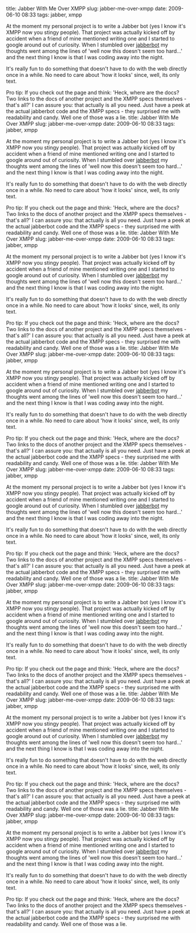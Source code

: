 title: Jabber With Me Over XMPP
slug: jabber-me-over-xmpp
date: 2009-06-10 08:33
tags: jabber, xmpp

At the moment my personal project is to write a Jabber bot (yes I know it's XMPP now you stingy people). That project was actually kicked off by accident when a friend of mine mentioned writing one and I started to google around out of curiosity. When I stumbled over [jabberbot](http://thpinfo.com/2007/python-jabberbot/) my thoughts went among the lines of 'well now this doesn't seem too hard...' and the next thing I know is that I was coding away into the night.

It's really fun to do something that doesn't have to do with the web directly once in a while. No need to care about 'how it looks' since, well, its only text.

Pro tip:
If you check out the page and think: 'Heck, where are the docs? Two links to the docs of another project and the XMPP specs themselves - that's all?' I can assure you: that actually is all you need. Just have a peek at the actual jabberbot code and the XMPP specs - they surprised me with readability and candy. Well one of those was a lie.
title: Jabber With Me Over XMPP
slug: jabber-me-over-xmpp
date: 2009-06-10 08:33
tags: jabber, xmpp

At the moment my personal project is to write a Jabber bot (yes I know it's XMPP now you stingy people). That project was actually kicked off by accident when a friend of mine mentioned writing one and I started to google around out of curiosity. When I stumbled over [jabberbot](http://thpinfo.com/2007/python-jabberbot/) my thoughts went among the lines of 'well now this doesn't seem too hard...' and the next thing I know is that I was coding away into the night.

It's really fun to do something that doesn't have to do with the web directly once in a while. No need to care about 'how it looks' since, well, its only text.

Pro tip:
If you check out the page and think: 'Heck, where are the docs? Two links to the docs of another project and the XMPP specs themselves - that's all?' I can assure you: that actually is all you need. Just have a peek at the actual jabberbot code and the XMPP specs - they surprised me with readability and candy. Well one of those was a lie.
title: Jabber With Me Over XMPP
slug: jabber-me-over-xmpp
date: 2009-06-10 08:33
tags: jabber, xmpp

At the moment my personal project is to write a Jabber bot (yes I know it's XMPP now you stingy people). That project was actually kicked off by accident when a friend of mine mentioned writing one and I started to google around out of curiosity. When I stumbled over [jabberbot](http://thpinfo.com/2007/python-jabberbot/) my thoughts went among the lines of 'well now this doesn't seem too hard...' and the next thing I know is that I was coding away into the night.

It's really fun to do something that doesn't have to do with the web directly once in a while. No need to care about 'how it looks' since, well, its only text.

Pro tip:
If you check out the page and think: 'Heck, where are the docs? Two links to the docs of another project and the XMPP specs themselves - that's all?' I can assure you: that actually is all you need. Just have a peek at the actual jabberbot code and the XMPP specs - they surprised me with readability and candy. Well one of those was a lie.
title: Jabber With Me Over XMPP
slug: jabber-me-over-xmpp
date: 2009-06-10 08:33
tags: jabber, xmpp

At the moment my personal project is to write a Jabber bot (yes I know it's XMPP now you stingy people). That project was actually kicked off by accident when a friend of mine mentioned writing one and I started to google around out of curiosity. When I stumbled over [jabberbot](http://thpinfo.com/2007/python-jabberbot/) my thoughts went among the lines of 'well now this doesn't seem too hard...' and the next thing I know is that I was coding away into the night.

It's really fun to do something that doesn't have to do with the web directly once in a while. No need to care about 'how it looks' since, well, its only text.

Pro tip:
If you check out the page and think: 'Heck, where are the docs? Two links to the docs of another project and the XMPP specs themselves - that's all?' I can assure you: that actually is all you need. Just have a peek at the actual jabberbot code and the XMPP specs - they surprised me with readability and candy. Well one of those was a lie.
title: Jabber With Me Over XMPP
slug: jabber-me-over-xmpp
date: 2009-06-10 08:33
tags: jabber, xmpp

At the moment my personal project is to write a Jabber bot (yes I know it's XMPP now you stingy people). That project was actually kicked off by accident when a friend of mine mentioned writing one and I started to google around out of curiosity. When I stumbled over [jabberbot](http://thpinfo.com/2007/python-jabberbot/) my thoughts went among the lines of 'well now this doesn't seem too hard...' and the next thing I know is that I was coding away into the night.

It's really fun to do something that doesn't have to do with the web directly once in a while. No need to care about 'how it looks' since, well, its only text.

Pro tip:
If you check out the page and think: 'Heck, where are the docs? Two links to the docs of another project and the XMPP specs themselves - that's all?' I can assure you: that actually is all you need. Just have a peek at the actual jabberbot code and the XMPP specs - they surprised me with readability and candy. Well one of those was a lie.
title: Jabber With Me Over XMPP
slug: jabber-me-over-xmpp
date: 2009-06-10 08:33
tags: jabber, xmpp

At the moment my personal project is to write a Jabber bot (yes I know it's XMPP now you stingy people). That project was actually kicked off by accident when a friend of mine mentioned writing one and I started to google around out of curiosity. When I stumbled over [jabberbot](http://thpinfo.com/2007/python-jabberbot/) my thoughts went among the lines of 'well now this doesn't seem too hard...' and the next thing I know is that I was coding away into the night.

It's really fun to do something that doesn't have to do with the web directly once in a while. No need to care about 'how it looks' since, well, its only text.

Pro tip:
If you check out the page and think: 'Heck, where are the docs? Two links to the docs of another project and the XMPP specs themselves - that's all?' I can assure you: that actually is all you need. Just have a peek at the actual jabberbot code and the XMPP specs - they surprised me with readability and candy. Well one of those was a lie.
title: Jabber With Me Over XMPP
slug: jabber-me-over-xmpp
date: 2009-06-10 08:33
tags: jabber, xmpp

At the moment my personal project is to write a Jabber bot (yes I know it's XMPP now you stingy people). That project was actually kicked off by accident when a friend of mine mentioned writing one and I started to google around out of curiosity. When I stumbled over [jabberbot](http://thpinfo.com/2007/python-jabberbot/) my thoughts went among the lines of 'well now this doesn't seem too hard...' and the next thing I know is that I was coding away into the night.

It's really fun to do something that doesn't have to do with the web directly once in a while. No need to care about 'how it looks' since, well, its only text.

Pro tip:
If you check out the page and think: 'Heck, where are the docs? Two links to the docs of another project and the XMPP specs themselves - that's all?' I can assure you: that actually is all you need. Just have a peek at the actual jabberbot code and the XMPP specs - they surprised me with readability and candy. Well one of those was a lie.
title: Jabber With Me Over XMPP
slug: jabber-me-over-xmpp
date: 2009-06-10 08:33
tags: jabber, xmpp

At the moment my personal project is to write a Jabber bot (yes I know it's XMPP now you stingy people). That project was actually kicked off by accident when a friend of mine mentioned writing one and I started to google around out of curiosity. When I stumbled over [jabberbot](http://thpinfo.com/2007/python-jabberbot/) my thoughts went among the lines of 'well now this doesn't seem too hard...' and the next thing I know is that I was coding away into the night.

It's really fun to do something that doesn't have to do with the web directly once in a while. No need to care about 'how it looks' since, well, its only text.

Pro tip:
If you check out the page and think: 'Heck, where are the docs? Two links to the docs of another project and the XMPP specs themselves - that's all?' I can assure you: that actually is all you need. Just have a peek at the actual jabberbot code and the XMPP specs - they surprised me with readability and candy. Well one of those was a lie.

